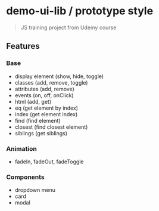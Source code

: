 # demo-ui-lib / prototype style

> JS training project from Udemy course

## Features

### Base

- display element (show, hide, toggle)
- classes (add, remove, toggle)
- attributes (add, remove)
- events (on, off, onClick)
- html (add, get)
- eq (get element by index)
- index (get element index)
- find (find element)
- closest (find closest element)
- siblings (get siblings)

### Animation

- fadeIn, fadeOut, fadeToggle

### Components

- dropdown menu
- card
- modal
